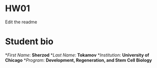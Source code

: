 # HW01
Edit the readme

# Student bio
**First Name*: **Sherzod**
**Last Name*: **Tokamov**
**Institution*: **University of Chicago**
**Program*: **Development, Regeneration, and Stem Cell Biology**

